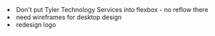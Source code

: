 <li>Don't put Tyler Technology Services into flexbox - no reflow there</li>

<li>need wireframes for desktop design</li>

<li>redesign logo</li>